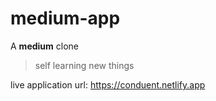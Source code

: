# medium-app
A **medium** clone

> self learning
> new things

live application url: https://conduent.netlify.app
